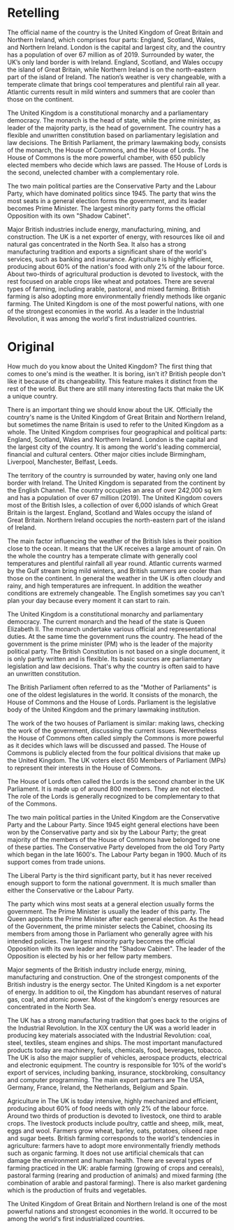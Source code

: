 # Retelling

The official name of the country is the United Kingdom of Great Britain and Northern Ireland, which comprises four parts: England, Scotland, Wales, and Northern Ireland. London is the capital and largest city, and the country has a population of over 67 million as of 2019. Surrounded by water, the UK’s only land border is with Ireland. England, Scotland, and Wales occupy the island of Great Britain, while Northern Ireland is on the north-eastern part of the island of Ireland. The nation’s weather is very changeable, with a temperate climate that brings cool temperatures and plentiful rain all year. Atlantic currents result in mild winters and summers that are cooler than those on the continent.

The United Kingdom is a constitutional monarchy and a parliamentary democracy. The monarch is the head of state, while the prime minister, as leader of the majority party, is the head of government. The country has a flexible and unwritten constitution based on parliamentary legislation and law decisions. The British Parliament, the primary lawmaking body, consists of the monarch, the House of Commons, and the House of Lords. The House of Commons is the more powerful chamber, with 650 publicly elected members who decide which laws are passed. The House of Lords is the second, unelected chamber with a complementary role.

The two main political parties are the Conservative Party and the Labour Party, which have dominated politics since 1945. The party that wins the most seats in a general election forms the government, and its leader becomes Prime Minister. The largest minority party forms the official Opposition with its own "Shadow Cabinet".

Major British industries include energy, manufacturing, mining, and construction. The UK is a net exporter of energy, with resources like oil and natural gas concentrated in the North Sea. It also has a strong manufacturing tradition and exports a significant share of the world's services, such as banking and insurance. Agriculture is highly efficient, producing about 60% of the nation's food with only 2% of the labour force. About two-thirds of agricultural production is devoted to livestock, with the rest focused on arable crops like wheat and potatoes. There are several types of farming, including arable, pastoral, and mixed farming. British farming is also adopting more environmentally friendly methods like organic farming. The United Kingdom is one of the most powerful nations, with one of the strongest economies in the world. As a leader in the Industrial Revolution, it was among the world's first industrialized countries.

# Original

How much do you know about the United Kingdom? The first thing that comes to one's mind is the weather. It is boring, isn't it? British people don't like it because of its changeability. This feature makes it distinct from the rest of the world. But there are still many interesting facts that make the UK a unique country.

There is an important thing we should know about the UK. Officially the country's name is the United Kingdom of Great Britain and Northern Ireland, but sometimes the name Britain is used to refer to the United Kingdom as a whole. The United Kingdom comprises four geographical and political parts: England, Scotland, Wales and Northern Ireland. London is the capital and the largest city of the country. It is among the world's leading commercial, financial and cultural centers. Other major cities include Birmingham, Liverpool, Manchester, Belfast, Leeds.

The territory of the country is surrounded by water, having only one land border with Ireland. The United Kingdom is separated from the continent by the English Channel. The country occupies an area of over 242,000 sq km and has a population of over 67 million (2019). The United Kingdom covers most of the British Isles, a collection of over 6,000 islands of which Great Britain is the largest. England, Scotland and Wales occupy the island of Great Britain. Northern Ireland occupies the north-eastern part of the island of Ireland.

The main factor influencing the weather of the British Isles is their position close to the ocean. It means that the UK receives a large amount of rain. On the whole the country has a temperate climate with generally cool temperatures and plentiful rainfall all year round. Atlantic currents warmed by the Gulf stream bring mild winters, and British summers are cooler than those on the continent. In general the weather in the UK is often cloudy and rainy, and high temperatures are infrequent. In addition the weather conditions are extremely changeable. The English sometimes say you can't plan your day because every moment it can start to rain.

The United Kingdom is a constitutional monarchy and parliamentary democracy. The current monarch and the head of the state is Queen Elizabeth II. The monarch undertake various official and representational duties. At the same time the government runs the country. The head of the government is the prime minister (PM) who is the leader of the majority political party. The British Constitution is not based on a single document, it is only partly written and is flexible. Its basic sources are parliamentary legislation and law decisions. That's why the country is often said to have an unwritten constitution.

The British Parliament often referred to as the "Mother of Parliaments" is one of the oldest legislatures in the world. It consists of the monarch, the House of Commons and the House of Lords. Parliament is the legislative body of the United Kingdom and the primary lawmaking institution.

The work of the two houses of Parliament is similar: making laws, checking the work of the government, discussing the current issues. Nevertheless the House of Commons often called simply the Commons is more powerful as it decides which laws will be discussed and passed. The House of Commons is publicly elected from the four political divisions that make up the United Kingdom. The UK voters elect 650 Members of Parliament (MPs) to represent their interests in the House of Commons.

The House of Lords often called the Lords is the second chamber in the UK Parliament. It is made up of around 800 members. They are not elected. The role of the Lords is generally recognized to be complementary to that of the Commons.

The two main political parties in the United Kingdom are the Conservative Party and the Labour Party. Since 1945 eight general elections have been won by the Conservative party and six by the Labour Party; the great majority of the members of the House of Commons have belonged to one of these parties. The Conservative Party developed from the old Tory Party which began in the late 1600's. The Labour Party began in 1900. Much of its support comes from trade unions.

The Liberal Party is the third significant party, but it has never received enough support to form the national government. It is much smaller than either the Conservative or the Labour Party.

The party which wins most seats at a general election usually forms the government. The Prime Minister is usually the leader of this party. The Queen appoints the Prime Minister after each general election. As the head of the Government, the prime minister selects the Cabinet, choosing its members from among those in Parliament who generally agree with his intended policies. The largest minority party becomes the official Opposition with its own leader and the "Shadow Cabinet". The leader of the Opposition is elected by his or her fellow party members.

Major segments of the British industry include energy, mining, manufacturing and construction. One of the strongest components of the British industry is the energy sector. The United Kingdom is a net exporter of energy. In addition to oil, the Kingdom has abundant reserves of natural gas, coal, and atomic power. Most of the kingdom's energy resources are concentrated in the North Sea.

The UK has a strong manufacturing tradition that goes back to the origins of the Industrial Revolution. In the XIX century the UK was a world leader in producing key materials associated with the Industrial Revolution: coal, steel, textiles, steam engines and ships. The most important manufactured products today are machinery, fuels, chemicals, food, beverages, tobacco. The UK is also the major supplier of vehicles, aerospace products, electrical and electronic equipment. The country is responsible for 10% of the world's export of services, including banking, insurance, stockbroking, consultancy and computer programming. The main export partners are The USA, Germany, France, Ireland, the Netherlands, Belgium and Spain.

Agriculture in The UK is today intensive, highly mechanized and efficient, producing about 60% of food needs with only 2% of the labour force. Around two thirds of production is devoted to livestock, one third to arable crops. The livestock products include poultry, cattle and sheep, milk, meat, eggs and wool. Farmers grow wheat, barley, oats, potatoes, oilseed rape and sugar beets. British farming corresponds to the world's tendencies in agriculture: farmers have to adopt more environmentally friendly methods such as organic farming. It does not use artificial chemicals that can damage the environment and human health. There are several types of farming practiced in the UK: arable farming (growing of crops and cereals), pastoral farming (rearing and production of animals) and mixed farming (the combination of arable and pastoral farming). There is also market gardening which is the production of fruits and vegetables.

The United Kingdom of Great Britain and Northern Ireland is one of the most powerful nations and strongest economies in the world. It occurred to be among the world's first industrialized countries.
